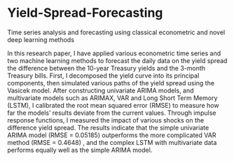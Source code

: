 # Yield-Spread-Forecasting
Time series analysis and forecasting using classical econometric and novel deep learning methods

In this research paper, I have applied various econometric time series and two machine learning methods to forecast the
daily data on the yield spread the
difference between the 10-year Treasury yields and the 3-month Treasury bills. First,
I decomposed the yield curve into its principal components, then simulated various paths of the yield spread using the
Vasicek model. After constructing univariate ARIMA models, and multivariate models such as ARIMAX, VAR and
Long Short Term Memory (LSTM), I calibrated the root mean squared error (RMSE) to measure how far the models’
results deviate from the current values. Through impulse response functions, I measured the impact of various shocks on
the difference yield spread. The results indicate that the simple univariate ARIMA model (RMSE = 0.05185)
outperforms the more complicated VAR method (RMSE = 0.4648) , and the complex LSTM with multivariate data
performs equally well as the simple ARIMA model.

